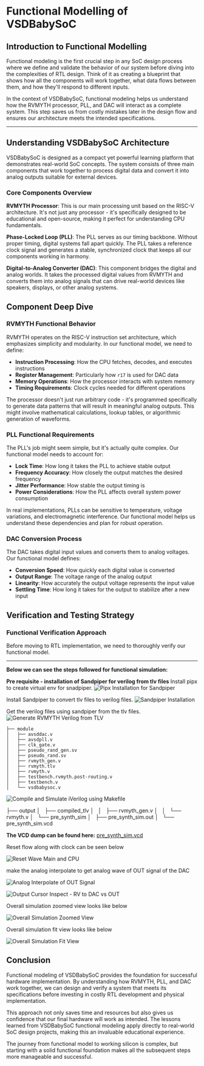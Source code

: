 # Functional Modelling of VSDBabySoC

## Introduction to Functional Modelling

Functional modeling is the first crucial step in any SoC design process where we define and validate the behavior of our system before diving into the complexities of RTL design. Think of it as creating a blueprint that shows how all the components will work together, what data flows between them, and how they'll respond to different inputs.

In the context of VSDBabySoC, functional modeling helps us understand how the RVMYTH processor, PLL, and DAC will interact as a complete system. This step saves us from costly mistakes later in the design flow and ensures our architecture meets the intended specifications.

---

## Understanding VSDBabySoC Architecture

VSDBabySoC is designed as a compact yet powerful learning platform that demonstrates real-world SoC concepts. The system consists of three main components that work together to process digital data and convert it into analog outputs suitable for external devices.

### Core Components Overview

**RVMYTH Processor**: This is our main processing unit based on the RISC-V architecture. It's not just any processor - it's specifically designed to be educational and open-source, making it perfect for understanding CPU fundamentals.

**Phase-Locked Loop (PLL)**: The PLL serves as our timing backbone. Without proper timing, digital systems fall apart quickly. The PLL takes a reference clock signal and generates a stable, synchronized clock that keeps all our components working in harmony. 

**Digital-to-Analog Converter (DAC)**: This component bridges the digital and analog worlds. It takes the processed digital values from RVMYTH and converts them into analog signals that can drive real-world devices like speakers, displays, or other analog systems.

## Component Deep Dive

### RVMYTH Functional Behavior
RVMYTH operates on the RISC-V instruction set architecture, which emphasizes simplicity and modularity. In our functional model, we need to define:

- **Instruction Processing**: How the CPU fetches, decodes, and executes instructions
- **Register Management**: Particularly how `r17` is used for DAC data
- **Memory Operations**: How the processor interacts with system memory
- **Timing Requirements**: Clock cycles needed for different operations

The processor doesn't just run arbitrary code - it's programmed specifically to generate data patterns that will result in meaningful analog outputs. This might involve mathematical calculations, lookup tables, or algorithmic generation of waveforms.

### PLL Functional Requirements
The PLL's job might seem simple, but it's actually quite complex. Our functional model needs to account for:

- **Lock Time**: How long it takes the PLL to achieve stable output
- **Frequency Accuracy**: How closely the output matches the desired frequency
- **Jitter Performance**: How stable the output timing is
- **Power Considerations**: How the PLL affects overall system power consumption

In real implementations, PLLs can be sensitive to temperature, voltage variations, and electromagnetic interference. Our functional model helps us understand these dependencies and plan for robust operation.

### DAC Conversion Process
The DAC takes digital input values and converts them to analog voltages. Our functional model defines:

- **Conversion Speed**: How quickly each digital value is converted
- **Output Range**: The voltage range of the analog output
- **Linearity**: How accurately the output voltage represents the input value
- **Settling Time**: How long it takes for the output to stabilize after a new input


## Verification and Testing Strategy

### Functional Verification Approach
Before moving to RTL implementation, we need to thoroughly verify our functional model.

---

**Below we can see the steps followed for functional simulation:** 

**Pre requisite - installation of Sandpiper for verilog from tlv files**
Install pipx to create virtual env for snadpiper. 
![Pipx Installation for Sandpiper](../Simulation_assets/pipx_installation_for_sandpiper.png)

Install Sandpiper to convert tlv files to verilog files.
![Sandpiper Installation](../Simulation_assets/Sandpiper_installation.png)

Get the verilog files using sandpiper from the tlv files.
![Generate RVMYTH Verilog from TLV](../Simulation_assets/Generate_rvmyth_v_from_rvmyth_tlv.png)

    ├── module
    │   ├── avsddac.v
    │   ├── avsdpll.v
    │   ├── clk_gate.v
    │   ├── pseudo_rand_gen.sv
    │   ├── pseudo_rand.sv
    │   ├── rvmyth_gen.v
    │   ├── rvmyth.tlv
    │   ├── rvmyth.v
    │   ├── testbench.rvmyth.post-routing.v
    │   ├── testbench.v
    │   └── vsdbabysoc.v


![Compile and Simulate iVerilog using Makefile](../Simulation_assets/Compile_and_simulate_iVerilog_using_makefile.png)

├── output
│   ├── compiled_tlv
│   │   ├── rvmyth_gen.v
│   │   └── rvmyth.v
│   └── pre_synth_sim
│       ├── pre_synth_sim.out
│       └── pre_synth_sim.vcd


**The VCD dump can be found here:** [pre_synth_sim.vcd](../Simulation_assets/pre_synth_sim.vcd)


Reset flow along with clock can be seen below 

![Reset Wave Main and CPU](../Simulation_assets/Reset_wave_main_and_cpu.png)

make the analog interpolate to get analog wave of OUT signal of the DAC

![Analog Interpolate of OUT Signal](../Simulation_assets/Analog_interpolate_of_out.png)

![Output Cursor Inspect - RV to DAC vs OUT](../Simulation_assets/Out_curser_inspect_rv_to_Dac_vs_out.png)

Overall simulation zoomed view looks like below

![Overall Simulation Zoomed View](../Simulation_assets/sim_overall.png)

Overall simulation fit view looks like below

![Overall Simulation Fit View](../Simulation_assets/sim_overall_fit.png)

## Conclusion

Functional modeling of VSDBabySoC provides the foundation for successful hardware implementation. By understanding how RVMYTH, PLL, and DAC work together, we can design and verify a system that meets its specifications before investing in costly RTL development and physical implementation.

This approach not only saves time and resources but also gives us confidence that our final hardware will work as intended. The lessons learned from VSDBabySoC functional modeling apply directly to real-world SoC design projects, making this an invaluable educational experience.

The journey from functional model to working silicon is complex, but starting with a solid functional foundation makes all the subsequent steps more manageable and successful.